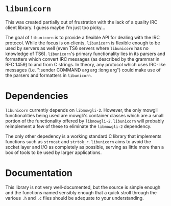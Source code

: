 # `libunicorn`

This was created partially out of frustration with the lack of a quality
IRC client library. I guess maybe I'm just too picky...

The goal of `libunicorn` is to provide a flexible API for dealing with
the IRC protocol. While the focus is on clients, `libunicorn` is flexible
enough to be used by servers as well (even TS6 servers where `libunicorn`
has no knowledge of TS6). `libunicorn`'s primary functionality lies in
its parsers and formatters which convert IRC messages (as described by
the grammar in RFC 1459) to and from C strings. In theory, any protocol
which uses IRC-like messages (i.e. ":sender COMMAND arg arg :long arg")
could make use of the parsers and formatters in `libunicorn`.

# Dependencies

`libunicorn` currently depends on `libmowgli-2`. However, the only mowgli
functionalities being used are mowgli's container classes which are a
small portion of the functionality offered by `libmowgli-2`. `libunicorn`
will probably reimplement a few of these to eliminate the `libmowgli-2`
dependency.

The only other depedency is a working standard C library that implements
functions such as `strncat` and `strtok_r`. `libunicorn` aims to avoid
the socket layer and I/O as completely as possible, serving as little
more than a box of tools to be used by larger applications.

# Documentation

This library is not very well-documented, but the source is simple enough
and the functions named sensibly enough that a quick stroll through the
various `.h` and `.c` files should be adequate to your understanding.
